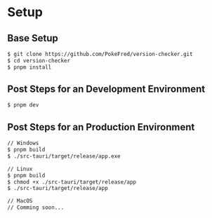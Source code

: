 # Setup

## Base Setup

```bash
$ git clone https://github.com/PokeFred/version-checker.git
$ cd version-checker
$ pnpm install
```

## Post Steps for an Development Environment

```bash
$ pnpm dev
```

## Post Steps for an Production Environment

```bash
// Windows
$ pnpm build
$ ./src-tauri/target/release/app.exe

// Linux
$ pnpm build
$ chmod +x ./src-tauri/target/release/app
$ ./src-tauri/target/release/app

// MacOS
// Comming soon...
```

